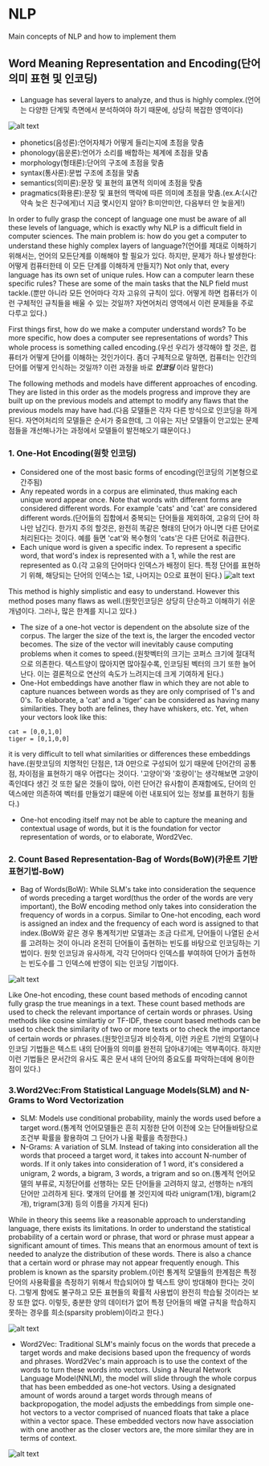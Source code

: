 # NLP
Main concepts of NLP and how to implement them

## Word Meaning Representation and Encoding(단어의미 표현 및 인코딩)
- Language has several layers to analyze, and thus is highly complex.(언어는 다양한 단계및 측면에서 분석하여야 하기 때문에, 상당히 복잡한 영역이다)

![alt text](https://upload.wikimedia.org/wikipedia/commons/7/79/Major_levels_of_linguistic_structure.svg)

- phonetics(음성론):언어자체가 어떻게 들리는지에 초점을 맞춤
- phonology(음운론):언어가 소리를 배합하는 체계에 초점을 맞춤
- morphology(형태론):단어의 구조에 초점을 맞춤
- syntax(통사론):문법 구조에 초점을 맞춤
- semantics(의미론):문장 및 표현의 표면적 의미에 초점을 맞춤
- pragmatics(화용론):문장 및 표현의 맥락에 따른 의미에 초점을 맞춤.(ex.A:(시간약속 늦은 친구에게)너 지금 몇시인지 알아? B:미안미안, 다음부터 안 늦을게!)

In order to fully grasp the concept of language one must be aware of all these levels of language, which is exactly why NLP is a difficult field in computer sciences. The main problem is: how do you get a computer to understand these highly complex layers of language?(언어를 제대로 이해하기 위해서는, 언어의 모든단계를 이해해야 할 필요가 있다. 하지만, 문제가 하나 발생한다: 어떻게 컴퓨터한테 이 모든 단계를 이해하게 만들지?)
Not only that, every language has its own set of unique rules. How can a computer learn these specific rules? These are some of the main tasks that the NLP field must tackle.(뿐만 아니라 모든 언어마다 각자 고유의 규칙이 있다. 어떻게 하면 컴퓨터가 이런 구체적인 규칙들을 배울 수 있는 것일까? 자연어처리 영역에서 이런 문제들을 주로 다루고 있다.)

First things first, how do we make a computer understand words? To be more specific, how does a computer see representations of words? This whole process is something called encoding.(우선 우리가 생각해야 할 것은, 컴퓨터가 어떻게 단어를 이해하는 것인가이다. 좀더 구체적으로 말하면, 컴퓨터는 인간의 단어를 어떻게 인식하는 것일까? 이런 과정을 바로 ***인코딩*** 이라 말한다)

The following methods and models have different approaches of encoding. They are listed in this order as the models progress and improve they are built up on the previous models and attempt to modify any flaws that the previous models may have had.(다음 모델들은 각자 다른 방식으로 인코딩을 하게 된다. 자연어처리의 모델들은 순서가 중요한데, 그 이유는 지난 모델들이 안고있는 문제점들을 개선해나가는 과정에서 모델들이 발전해오기 떄문이다.)

### 1. One-Hot Encoding(원핫 인코딩)
- Considered one of the most basic forms of encoding(인코딩의 기본형으로 간주됨)
- Any repeated words in a corpus are eliminated, thus making each unique word appear once. Note that words with different forms are considered different words. For example 'cats' and 'cat' are considered different words.(단어들의 집합에서 중복되는 단어들을 제외하여, 고유의 단어 하나만 남긴다. 한가지 주의 할것은, 완전히 똑같은 형태의 단어가 아니면 다른 단어로 처리된다는 것이다. 예를 들면 'cat'와 복수형의 'cats'은 다른 단어로 취급한다.
- Each unique word is given a specific index. To represent a specific word, that word's index is represented with a 1, while the rest are represented as 0.(각 고유의 단어마다 인덱스가 배정이 된다. 특정 단어를 표현하기 위해, 해당되는 단어의 인덱스는 1로, 나머지는 0으로 표현이 된다.)
![alt text](https://miro.medium.com/max/674/1*9ZuDXoc2ek-GfHE2esty5A.png)

This method is highly simplistic and easy to understand. However this method poses many flaws as well.(원핫인코딩은 상당히 단순하고 이해하기 쉬운 개념이다. 그러나, 많은 한계를 지니고 있다.)

- The size of a one-hot vector is dependent on the absolute size of the corpus. The larger the size of the text is, the larger the encoded vector becomes. The size of the vector will inevitably cause computing problems when it comes to speed.(원핫벡터의 크기는 코퍼스 크기에 절대적으로 의존한다. 텍스트양이 많아지면 많아질수록, 인코딩된 벡터의 크기 또한 늘어난다. 이는 결론적으로 연산의 속도가 느려지는데 크게 기여하게 된다.)
- One-Hot embeddings have another flaw in which they are not able to capture nuances between words as they are only comprised of 1's and 0's. To elaborate, a 'cat' and a 'tiger' can be considered as having many similarities. They both are felines, they have whiskers, etc. Yet, when your vectors look like this:
```
cat = [0,0,1,0]
tiger = [0,1,0,0]
```
it is very difficult to tell what similarities or differences these embeddings have.(원핫코딩의 치명적인 단점은, 1과 0만으로 구성되어 있기 때문에 단어간의 공통점, 차이점을 표현하기 매우 어렵다는 것이다. '고양이'와 '호랑이'는 생각해보면 고양이족인데다 생긴 것 또한 닮은 것들이 많아, 이런 단어간 유사함이 존재함에도, 단어의 인덱스에만 의존하여 벡터를 만들었기 떄문에 이런 내포되어 있는 정보를 표현하기 힘들다.)
- One-hot encoding itself may not be able to capture the meaning and contextual usage of words, but it is the foundation for vector representation of words, or to elaborate, Word2Vec. 

### 2. Count Based Representation-Bag of Words(BoW)(카운트 기반 표현기법-BoW)

- Bag of Words(BoW): While SLM's take into consideration the sequence of words preceding a target word(thus the order of the words are very important), the BoW encoding method only takes into consideration the frequency of words in a corpus. Similar to One-hot encoding, each word is assigned an index and the frequency of each word is assigned to that index.(BoW와 같은 경우 통계적기반 모델과는 조금 다르게, 단어들이 나열된 순서를 고려하는 것이 아니라 온전히 단어들이 출현하는 빈도를 바탕으로 인코딩하는 기법이다. 원핫 인코딩과 유사하게, 각각 단어마다 인덱스를 부여하여 단어가 출현하는 빈도수를 그 인덱스에 반영이 되는 인코딩 기법이다.

![alt text](https://www.researchgate.net/profile/Chrysoula-Themeli/publication/339076675/figure/fig1/AS:855585536897024@1580998896641/Bag-of-Words-example.ppm)

Like One-hot encoding, these count based methods of encoding cannot fully grasp the true meanings in a text. These count based methods are used to check the relevant importance of certain words or phrases. Using methods like cosine similartiy or TF-IDF, these count based methods can be used to check the similarity of two or more texts or to check the importance of certain words or phrases.(원핫인코딩과 비슷하게, 이런 카운트 기반의 모델이나 인코딩 기법들은 텍스트 내의 단어들의 의미를 완전히 담아내기에는 역부족이다. 하지만 이런 기법들은 문서간의 유사도 혹은 문서 내의 단어의 중요도를 파악하는데에 용이한 점이 있다.)

### 3.Word2Vec:From Statistical Language Models(SLM) and N-Grams to Word Vectorization
- SLM: Models use conditional probability, mainly the words used before a target word.(통계적 언어모델들은 흔히 지정한 단어 이전에 오는 단어들바탕으로 조건부 확률을 활용하여 그 단어가 나올 확률을 측정한다.)
- N-Grams: A variation of SLM. Instead of taking into consideration all the words that proceed a target word, it takes into account N-number of words. If it only takes into consideration of 1 word, it's considered a unigram, 2 words, a bigram, 3 words, a trigram and so on.(통계적 언어모델의 부류로, 지정단어를 선행하는 모든 단어들을 고려하지 않고, 선행하는 n개의 단어만 고려하게 된다. 몇개의 단어를 볼 것인지에 따라 unigram(1개), bigram(2개), trigram(3개) 등의 이름을 가지게 된다)

While in theory this seems like a reasonable approach to understanding language, there exists its limitations. In order to understand the statistical probability of a certain word or phrase, that word or phrase must appear a significant amount of times. This means that an enormous amount of text is needed to analyze the distribution of these words. There is also a chance that a certain word or phrase may not appear frequently enough. This problem is known as the sparsity problem.(이런 통계적 모델들의 한계점은 특정 단어의 사용확률을 측정하기 위해서 학습되어야 할 텍스트 양이 방대해야 한다는 것이다. 그렇게 함에도 불구하고 모든 표현들의 확률적 사용법이 완전히 학습될 것이라는 보장 또한 없다. 이렇듯, 충분한 양의 데이터가 없어 특정 단어들의 배열 규칙을 학습하지 못하는 경우를 희소(sparsity problem)이라고 한다.)

![alt text](https://blog.feedly.com/wp-content/uploads/2019/03/Screen-Shot-2019-03-06-at-11.57.13-AM.png)

- Word2Vec: Traditional SLM's mainly focus on the words that precede a target words and make decisions based upon the frequency of words and phrases. Word2Vec's main approach is to use the context of the words to turn these words into vectors. Using a Neural Network Language Model(NNLM), the model will slide through the whole corpus that has been embedded as one-hot vectors. Using a designated amount of words around a target words through means of backpropogation, the model adjusts the embeddings from simple one-hot vectors to a vector comprised of nuanced floats that take a place within a vector space. These embedded vectors now have association with one another as the closer vectors are, the more similar they are in terms of context.

![alt text](https://www.researchgate.net/profile/Giuseppe-Futia/publication/328373466/figure/fig3/AS:701226521997316@1544196839385/Architecture-of-Word2Vec-models-CBOW-and-Skip-Gram.ppm)






